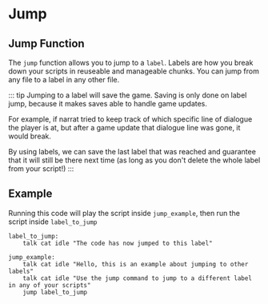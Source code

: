 # Jump

## Jump Function

The `jump` function allows you to jump to a `label`. Labels are how you break down your scripts in reuseable and manageable chunks. You can jump from any file to a label in any other file.

::: tip
Jumping to a label will save the game. Saving is only done on label jump, because it makes saves able to handle game updates.

For example, if narrat tried to keep track of which specific line of dialogue the player is at, but after a game update that dialogue line was gone, it would break.

By using labels, we can save the last label that was reached and guarantee that it will still be there next time (as long as you don't delete the whole label from your script!)
:::

## Example

Running this code will play the script inside `jump_example`, then run the script inside `label_to_jump`

```
label_to_jump:
    talk cat idle "The code has now jumped to this label"

jump_example:
    talk cat idle "Hello, this is an example about jumping to other labels"
    talk cat idle "Use the jump command to jump to a different label in any of your scripts"
    jump label_to_jump
```

<!-- ![Result of the above code](../.gitbook/assets/jump_example.gif) -->
